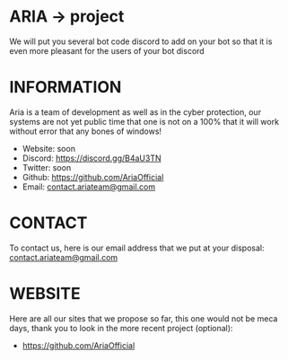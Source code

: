 # ARIA -> project

We will put you several bot code discord to add on your bot so that it is even more pleasant for the users of your bot discord

# INFORMATION

Aria is a team of development as well as in the cyber protection, our systems are not yet public time that one is not on a 100% that it will work without error that any bones of windows!

- Website: soon
- Discord: https://discord.gg/B4aU3TN
- Twitter: soon
- Github: https://github.com/AriaOfficial
- Email: contact.ariateam@gmail.com

# CONTACT

To contact us, here is our email address that we put at your disposal: contact.ariateam@gmail.com

# WEBSITE

Here are all our sites that we propose so far, this one would not be meca days, thank you to look in the more recent project (optional):

- https://github.com/AriaOfficial
